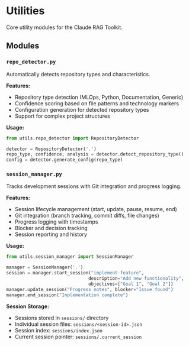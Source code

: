 # Utilities

Core utility modules for the Claude RAG Toolkit.

## Modules

### `repo_detector.py`
Automatically detects repository types and characteristics.

**Features:**
- Repository type detection (MLOps, Python, Documentation, Generic)
- Confidence scoring based on file patterns and technology markers
- Configuration generation for detected repository types
- Support for complex project structures

**Usage:**
```python
from utils.repo_detector import RepositoryDetector

detector = RepositoryDetector('.')
repo_type, confidence, analysis = detector.detect_repository_type()
config = detector.generate_config(repo_type)
```

### `session_manager.py`
Tracks development sessions with Git integration and progress logging.

**Features:**
- Session lifecycle management (start, update, pause, resume, end)
- Git integration (branch tracking, commit diffs, file changes)
- Progress logging with timestamps
- Blocker and decision tracking
- Session reporting and history

**Usage:**
```python
from utils.session_manager import SessionManager

manager = SessionManager('.')
session = manager.start_session("implement-feature", 
                               description="Add new functionality",
                               objectives=["Goal 1", "Goal 2"])
manager.update_session("Progress notes", blocker="Issue found")
manager.end_session("Implementation complete")
```

**Session Storage:**
- Sessions stored in `sessions/` directory
- Individual session files: `sessions/<session-id>.json`
- Session index: `sessions/index.json`
- Current session pointer: `sessions/.current_session`